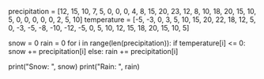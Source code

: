 precipitation = \[12, 15, 10, 7, 5, 0, 0, 0, 4, 8, 15, 20, 23, 12, 8,
10, 18, 20, 15, 10, 5, 0, 0, 0, 0, 0, 2, 5, 10\] temperature = \[-5, -3,
0, 3, 5, 10, 15, 20, 22, 18, 12, 5, 0, -3, -5, -8, -10, -12, -5, 0, 5,
10, 12, 15, 18, 20, 15, 10, 5\]

snow = 0 rain = 0 for i in range(len(precipitation)): if
temperature\[i\] \<= 0: snow += precipitation\[i\] else: rain +=
precipitation\[i\]

print(\"Snow: \", snow) print(\"Rain: \", rain)
